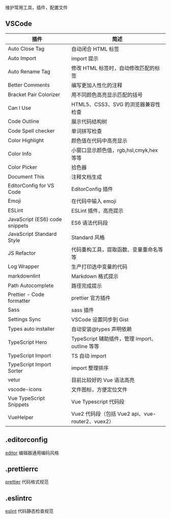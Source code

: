 维护常用工具，插件，配置文件

## VSCode

| 插件                           | 简述                                             |
| ------------------------------ | ------------------------------------------------ |
| Auto Close Tag                 | 自动闭合 HTML 标签                               |
| Auto Import                    | import 提示                                      |
| Auto Rename Tag                | 修改 HTML 标签时，自动修改匹配的标签             |
| Better Comments                | 编写更加人性化的注释                             |
| Bracket Pair Colorizer         | 用不同颜色高亮显示匹配的括号                     |
| Can I Use                      | HTML5、CSS3、SVG 的浏览器兼容性检查              |
| Code Outline                   | 展示代码结构树                                   |
| Code Spell checker             | 单词拼写检查                                     |
| Color Highlight                | 颜色值在代码中高亮显示                           |
| Color Info                     | 小窗口显示颜色值，rgb,hsl,cmyk,hex 等等          |
| Color Picker                   | 拾色器                                           |
| Document This                  | 注释文档生成                                     |
| EditorConfig for VS Code       | EditorConfig 插件                                |
| Emoji                          | 在代码中输入 emoji                               |
| ESLint                         | ESLint 插件，高亮提示                            |
| JavaScript (ES6) code snippets | ES6 语法代码段                                   |
| JavaScript Standard Style      | Standard 风格                                    |
| JS Refactor                    | 代码重构工具，提取函数、变量重命名等等           |
| Log Wrapper                    | 生产打印选中变量的代码                           |
| markdownlint                   | Markdown 格式提示                                |
| Path Autocomplete              | 路径完成提示                                     |
| Prettier - Code formatter      | prettier 官方插件                                |
| Sass                           | sass 插件                                        |
| Settings Sync                  | VSCode 设置同步到 Gist                           |
| Types auto installer           | 自动安装@types 声明依赖                          |
| TypeScript Hero                | TypeScript 辅助插件，管理 import、outline 等等   |
| TypeScript Import              | TS 自动 import                                   |
| TypeScript Import Sorter       | import 整理排序                                  |
| vetur                          | 目前比较好的 Vue 语法高亮                        |
| vscode-icons                   | 文件图标，方便定位文件                           |
| Vue TypeScript Snippets        | Vue Typescript 代码段                            |
| VueHelper                      | Vue2 代码段（包括 Vue2 api、vue-router2、vuex2） |

## .editorconfig

[editor](https://editorconfig.org/) 编辑器通用编码风格

## .prettierrc

[prettier](https://prettier.io/docs/en/options.html) 代码格式规范

## .eslintrc

[eslint](https://cn.eslint.org/docs/rules/) 代码静态检查规范
